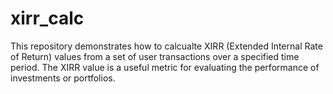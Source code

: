 # xirr_calc

This repository demonstrates how to calcualte XIRR (Extended Internal Rate of Return) values from a set of user transactions over a specified time period. The XIRR value is a useful metric for evaluating the performance of investments or portfolios.
